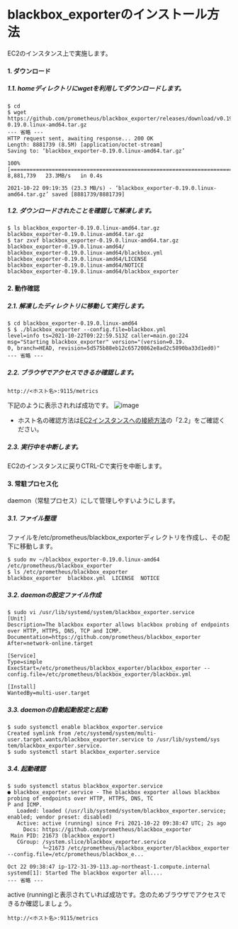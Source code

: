 # blackbox_exporterのインストール方法
EC2のインスタンス上で実施します。
#### 1. ダウンロード
##### 1.1. homeディレクトリにwgetを利用してダウンロードします。
```
$ cd 
$ wget https://github.com/prometheus/blackbox_exporter/releases/download/v0.19.0/blackbox_exporter-0.19.0.linux-amd64.tar.gz
--- 省略 ---
HTTP request sent, awaiting response... 200 OK
Length: 8881739 (8.5M) [application/octet-stream]
Saving to: ‘blackbox_exporter-0.19.0.linux-amd64.tar.gz’

100%[========================================================================>] 8,881,739   23.3MB/s   in 0.4s   

2021-10-22 09:19:35 (23.3 MB/s) - ‘blackbox_exporter-0.19.0.linux-amd64.tar.gz’ saved [8881739/8881739]
```
##### 1.2. ダウンロードされたことを確認して解凍します。
```
$ ls blackbox_exporter-0.19.0.linux-amd64.tar.gz
blackbox_exporter-0.19.0.linux-amd64.tar.gz
$ tar zxvf blackbox_exporter-0.19.0.linux-amd64.tar.gz 
blackbox_exporter-0.19.0.linux-amd64/
blackbox_exporter-0.19.0.linux-amd64/blackbox.yml
blackbox_exporter-0.19.0.linux-amd64/LICENSE
blackbox_exporter-0.19.0.linux-amd64/NOTICE
blackbox_exporter-0.19.0.linux-amd64/blackbox_exporter
```
#### 2. 動作確認
##### 2.1. 解凍したディレクトリに移動して実行します。
```
$ cd blackbox_exporter-0.19.0.linux-amd64
$ $ ./blackbox_exporter --config.file=blackbox.yml
level=info ts=2021-10-22T09:22:59.513Z caller=main.go:224 msg="Starting blackbox_exporter" version="(version=0.19.
0, branch=HEAD, revision=5d575b88eb12c65720862e8ad2c5890ba33d1ed0)"
--- 省略 ---
```
##### 2.2. ブラウザでアクセスできるか確認します。
```
http://<ホスト名>:9115/metrics
```
下記のように表示されれば成功です。
![image](https://user-images.githubusercontent.com/91726058/138430572-58d28c30-a282-48aa-880d-f43dce99c0b6.png)
* ホスト名の確認方法は[EC2インスタンスへの接続方法](../../aws/connect_ec2_instance/README.md)の「2.2」をご確認ください。
##### 2.3. 実行中を中断します。
EC2のインスタンスに戻りCTRL-Cで実行を中断します。
#### 3. 常駐プロセス化
daemon（常駐プロセス）にして管理しやすいようにします。
##### 3.1. ファイル整理
ファイルを/etc/prometheus/blackbox_exporterディレクトリを作成し、その配下に移動します。
```
$ sudo mv ~/blackbox_exporter-0.19.0.linux-amd64 /etc/prometheus/blackbox_exporter
$ ls /etc/prometheus/blackbox_exporter
blackbox_exporter  blackbox.yml  LICENSE  NOTICE
```
##### 3.2. daemonの設定ファイル作成
```
$ sudo vi /usr/lib/systemd/system/blackbox_exporter.service
[Unit]
Description=The blackbox exporter allows blackbox probing of endpoints over HTTP, HTTPS, DNS, TCP and ICMP.
Documentation=https://github.com/prometheus/blackbox_exporter
After=network-online.target

[Service]
Type=simple
ExecStart=/etc/prometheus/blackbox_exporter/blackbox_exporter --config.file=/etc/prometheus/blackbox_exporter/blackbox.yml

[Install]
WantedBy=multi-user.target
```
##### 3.3. daemonの自動起動設定と起動
```
$ sudo systemctl enable blackbox_exporter.service
Created symlink from /etc/systemd/system/multi-user.target.wants/blackbox_exporter.service to /usr/lib/systemd/sys
tem/blackbox_exporter.service.
$ sudo systemctl start blackbox_exporter.service
```
##### 3.4. 起動確認
```
$ sudo systemctl status blackbox_exporter.service
● blackbox_exporter.service - The blackbox exporter allows blackbox probing of endpoints over HTTP, HTTPS, DNS, TC
P and ICMP.
   Loaded: loaded (/usr/lib/systemd/system/blackbox_exporter.service; enabled; vendor preset: disabled)
   Active: active (running) since Fri 2021-10-22 09:38:47 UTC; 2s ago
     Docs: https://github.com/prometheus/blackbox_exporter
 Main PID: 21673 (blackbox_export)
   CGroup: /system.slice/blackbox_exporter.service
           └─21673 /etc/prometheus/blackbox_exporter/blackbox_exporter --config.file=/etc/prometheus/blackbox_e...

Oct 22 09:38:47 ip-172-31-39-113.ap-northeast-1.compute.internal systemd[1]: Started The blackbox exporter all....
--- 省略 ---
```
active (running)と表示されていれば成功です。念のためブラウザでアクセスできるか確認しましょう。
```
http://<ホスト名>:9115/metrics
```
